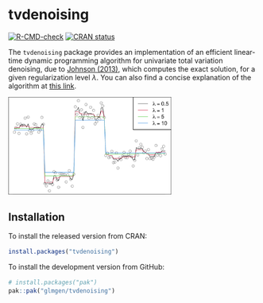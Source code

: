 
<!-- README.md is generated from README.Rmd. -->

# tvdenoising

<!-- badges: start -->

[![R-CMD-check](https://github.com/glmgen/tvdenoising/actions/workflows/R-CMD-check.yaml/badge.svg)](https://github.com/glmgen/tvdenoising/actions/workflows/R-CMD-check.yaml)
[![CRAN
status](https://www.r-pkg.org/badges/version/tvdenoising)](https://CRAN.R-project.org/package=tvdenoising)
<!-- badges: end -->

The `tvdenoising` package provides an implementation of an efficient
linear-time dynamic programming algorithm for univariate total variation
denoising, due to [Johnson
(2013)](https://doi.org/10.1080/10618600.2012.681238), which computes
the exact solution, for a given regularization level $\lambda$. You can
also find a concise explanation of the algorithm at [this
link](https://www.stat.berkeley.edu/~ryantibs/papers/tvdp.pdf).

<img src="man/figures/README-tvd-1.png" width="65%" />

## Installation

To install the released version from CRAN:

``` r
install.packages("tvdenoising")
```

To install the development version from GitHub:

``` r
# install.packages("pak")
pak::pak("glmgen/tvdenoising")
```
